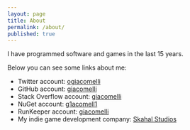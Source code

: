 ```yaml
---
layout: page
title: About
permalink: /about/
published: true
---
```




I have programmed software and games in the last 15 years.

Below you can see some links about me:
- Twitter account: [ogiacomelli](http://twitter.com/ogiacomelli)
- GitHub account: [giacomelli](http://github.com/giacomelli)
- Stack Overflow account: [giacomelli](http://stackoverflow.com/users/956886/giacomelli)
- NuGet account: [g1acomell1](https://www.nuget.org/profiles/g1acomell1)
- RunKeeper account: [giacomelli](http://runkeeper.com/user/giacomelli)
- My indie game development company: [Skahal Studios](http://skahal.com)
